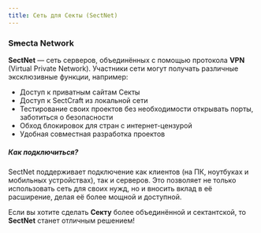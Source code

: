 ```yaml
---
title: Сеть для Секты (SectNet)
---
```


### S~~m~~ecta Network

**SectNet** — сеть серверов, объединённых с помощью протокола **VPN** (Virtual Private Network). Участники сети могут получать различные эксклюзивные функции, например:

- Доступ к приватным сайтам Секты
- Доступ к SectCraft из локальной сети
- Тестирование своих проектов без необходимости открывать порты, заботиться о безопасности
- Обход блокировок для стран с интернет-цензурой
- Удобная совместная разработка проектов

##### Как подключиться?

SectNet поддерживает подключение как клиентов (на ПК, ноутбуках и мобильных устройствах), так и серверов. Это позволяет не только использовать сеть для своих нужд, но и вносить вклад в её расширение, делая её более мощной и доступной.

Если вы хотите сделать **Секту** более объединённой и сектантской, то **SectNet** станет отличным решением!